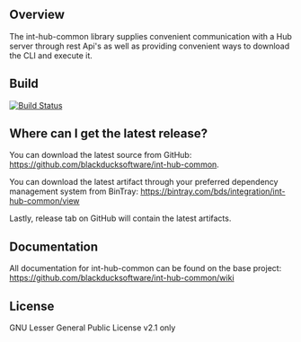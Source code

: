 ## Overview ##
The int-hub-common library supplies convenient communication with a Hub server through rest Api's as well as providing convenient ways to download the CLI and execute it.

## Build ##

[![Build Status](https://travis-ci.org/blackducksoftware/int-hub-common.svg?branch=master)](https://travis-ci.org/blackducksoftware/int-hub-common)

## Where can I get the latest release? ##
You can download the latest source from GitHub: https://github.com/blackducksoftware/int-hub-common. 

You can download the latest artifact through your preferred dependency management system from BinTray: https://bintray.com/bds/integration/int-hub-common/view

Lastly, release tab on GitHub will contain the latest artifacts.

## Documentation ##
All documentation for int-hub-common can be found on the base project:  https://github.com/blackducksoftware/int-hub-common/wiki

## License ##
GNU Lesser General Public License v2.1 only
